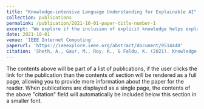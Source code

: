```yaml
---
title: "Knowledge-intensive Language Understanding for Explainable AI"
collection: publications
permalink: /publication/2021-10-01-paper-title-number-1
excerpt: 'We explore if the inclusion of explicit knowledge helps explainable AI systems provide human-understandable explanations and enables decision making.'
date: 2021-10-01
venue: 'IEEE Internet Computing'
paperurl: 'https://ieeexplore.ieee.org/abstract/document/9514440'
citation: 'Sheth, A., Gaur, M., Roy, K., & Faldu, K. (2021). Knowledge-intensive language understanding for explainable ai. IEEE Internet Computing, 25(5), 19-24.'
---
```


The contents above will be part of a list of publications, if the user clicks the link for the publication than the contents of section will be rendered as a full page, allowing you to provide more information about the paper for the reader. When publications are displayed as a single page, the contents of the above "citation" field will automatically be included below this section in a smaller font.
